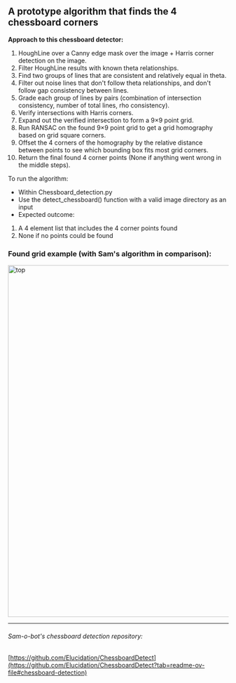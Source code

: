 ## A prototype algorithm that finds the 4 chessboard corners

**Approach to this chessboard detector:**

1. HoughLine over a Canny edge mask over the image + Harris corner detection on the image.
2. Filter HoughLine results with known theta relationships.
3. Find two groups of lines that are consistent and relatively equal in theta.
4. Filter out noise lines that don't follow theta relationships, and don't follow gap consistency between lines.
5. Grade each group of lines by pairs (combination of intersection consistency, number of total lines, rho consistency).
6. Verify intersections with Harris corners.
7. Expand out the verified intersection to form a 9×9 point grid.
8. Run RANSAC on the found 9×9 point grid to get a grid homography based on grid square corners.
9. Offset the 4 corners of the homography by the relative distance between points to see which bounding box fits most grid corners.
10. Return the final found 4 corner points (None if anything went wrong in the middle steps).

To run the algorithm:
- Within Chessboard_detection.py
- Use the detect_chessboard() function with a valid image directory as an input
- Expected outcome:
1) A 4 element list that includes the 4 corner points found
2) None if no points could be found

### Found grid example (with Sam's algorithm in comparison):

<img width="1030" height="802" alt="top" src="https://github.com/user-attachments/assets/9f17d49d-a9f0-4fc0-a329-c7e942623e41" />

---

###### Sam-o-bot's chessboard detection repository:
[https://github.com/Elucidation/ChessboardDetect](https://github.com/Elucidation/ChessboardDetect?tab=readme-ov-file#chessboard-detection)
